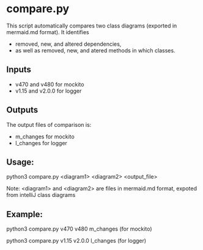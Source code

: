 # compare.py
This script automatically compares two class diagrams (exported in mermaid.md format). It identifies
- removed, new, and altered dependencies, 
- as well as removed, new, and atered methods in which classes.
## Inputs
- v470 and v480 for mockito
- v1.15 and v2.0.0 for logger
## Outputs
The output files of comparison is:
- m_changes for mockito
- l_changes for logger
## Usage:
python3 compare.py \<diagram1\> \<diagram2\> \<output_file\>

Note: \<diagram1\> and \<diagram2\> are files in mermaid.md format, expoted from intelliJ class diagrams
## Example:
python3 compare.py v470 v480 m_changes  (for mockito)

python3 compare.py v1.15 v2.0.0 l_changes (for logger)
